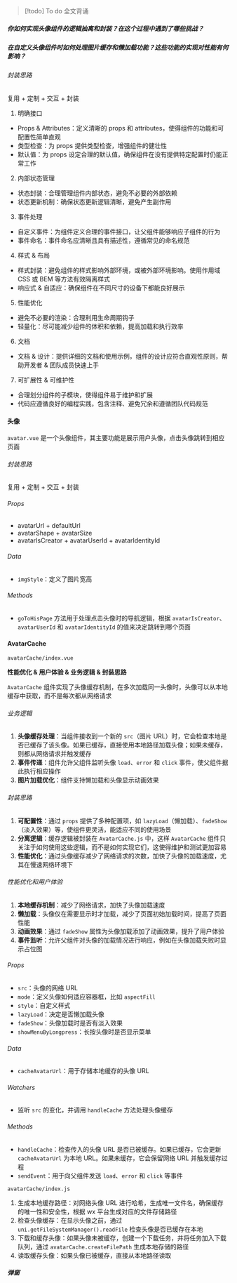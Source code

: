 > [!todo] To do
> 全文背诵

##### 你如何实现头像组件的逻辑抽离和封装？在这个过程中遇到了哪些挑战？

##### 在自定义头像组件时如何处理图片缓存和懒加载功能？这些功能的实现对性能有何影响？

###### 封装思路

复用 + 定制 + 交互 + 封装

1. 明确接口

- Props & Attributes：定义清晰的 props 和 attributes，使得组件的功能和可配置性简单直观
- 类型检查：为 props 提供类型检查，增强组件的健壮性
- 默认值：为 props 设定合理的默认值，确保组件在没有提供特定配置时仍能正常工作

2. 内部状态管理

- 状态封装：合理管理组件内部状态，避免不必要的外部依赖
- 状态更新机制：确保状态更新逻辑清晰，避免产生副作用

3. 事件处理

- 自定义事件：为组件定义合理的事件接口，让父组件能够响应子组件的行为
- 事件命名：事件命名应清晰且具有描述性，遵循常见的命名规范

4. 样式 & 布局

- 样式封装：避免组件的样式影响外部环境，或被外部环境影响。使用作用域 CSS 或 BEM 等方法有效隔离样式
- 响应式 & 自适应：确保组件在不同尺寸的设备下都能良好展示

5. 性能优化

- 避免不必要的渲染：合理利用生命周期钩子
- 轻量化：尽可能减少组件的体积和依赖，提高加载和执行效率

6. 文档

- 文档 & 设计：提供详细的文档和使用示例，组件的设计应符合直观性原则，帮助开发者 & 团队成员快速上手

7. 可扩展性 & 可维护性

- 合理划分组件的子模块，使得组件易于维护和扩展
- 代码应遵循良好的编程实践，包含注释、避免冗余和遵循团队代码规范

#### 头像

`avatar.vue` 是一个头像组件，其主要功能是展示用户头像，点击头像跳转到相应页面

###### 封装思路

复用 + 定制 + 交互 + 封装

###### Props

- avatarUrl + defaultUrl
- avatarShape + avatarSize
- avatarIsCreator + avatarUserId + avatarIdentityId

###### Data

- `imgStyle`：定义了图片宽高

###### Methods

- `goToHisPage` 方法用于处理点击头像时的导航逻辑，根据 `avatarIsCreator`、`avatarUserId` 和 `avatarIdentityId` 的值来决定跳转到哪个页面

#### AvatarCache

`avatarCache/index.vue`

**性能优化 & 用户体验 & 业务逻辑 & 封装思路**

`AvatarCache` 组件实现了头像缓存机制，在多次加载同一头像时，头像可以从本地缓存中获取，而不是每次都从网络请求

###### 业务逻辑

1. **头像缓存处理**：当组件接收到一个新的 `src`（图片 URL）时，它会检查本地是否已缓存了该头像。如果已缓存，直接使用本地路径加载头像；如果未缓存，则都从网络请求并触发缓存
2. **事件传递**：组件允许父组件监听头像 `load`、`error` 和 `click` 事件，使父组件据此执行相应操作
3. **图片加载优化**：组件支持懒加载和头像显示动画效果

###### 封装思路

1. **可配置性**：通过 `props` 提供了多种配置项，如 `lazyLoad`（懒加载）、`fadeShow`（淡入效果）等，使组件更灵活，能适应不同的使用场景
2. **分离逻辑**：缓存逻辑被封装在 `AvatarCache.js` 中，这样 `AvatarCache` 组件只关注于如何使用这些逻辑，而不是如何实现它们，这使得维护和测试更加容易
3. **性能优化**：通过头像缓存减少了网络请求的次数，加快了头像的加载速度，尤其在慢速网络环境下

###### 性能优化和用户体验

1. **本地缓存机制**：减少了网络请求，加快了头像加载速度
2. **懒加载**：头像仅在需要显示时才加载，减少了页面初始加载时间，提高了页面性能
3. **动画效果**：通过 `fadeShow` 属性为头像加载添加了动画效果，提升了用户体验
4. **事件监听**：允许父组件对头像的加载情况进行响应，例如在头像加载失败时显示占位图

###### Props

- `src`：头像的网络 URL
- `mode`：定义头像如何适应容器框，比如 `aspectFill`
- `style`：自定义样式
- `lazyLoad`：决定是否懒加载头像
- `fadeShow`：头像加载时是否有淡入效果
- `showMenuByLongpress`：长按头像时是否显示菜单

###### Data

- `cacheAvatarUrl`：用于存储本地缓存的头像 URL

###### Watchers

- 监听 `src` 的变化，并调用 `handleCache` 方法处理头像缓存

###### Methods

- `handleCache`：检查传入的头像 URL 是否已被缓存。如果已缓存，它会更新 `cacheAvatarUrl` 为本地 URL。如果未缓存，它会保留网络 URL 并触发缓存过程
- `sendEvent`：用于向父组件发送 `load`、`error` 和 `click` 等事件

`avatarCache/index.js`

1. 生成本地缓存路径：对网络头像 URL 进行哈希，生成唯一文件名，确保缓存的唯一性和安全性，根据 wx 平台生成对应的文件存储路径
2. 检查头像缓存：在显示头像之前，通过 `uni.getFileSystemManager().readFile` 检查头像是否已缓存在本地
3. 下载和缓存头像：如果头像未被缓存，创建一个下载任务，并将任务加入下载队列，通过 `avatarCache.createFilePath` 生成本地存储的路径
4. 读取缓存头像：如果头像已被缓存，直接从本地路径读取

##### 弹窗

